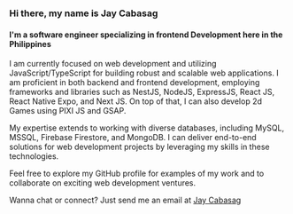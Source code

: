 ### Hi there, my name is Jay Cabasag

#### I'm a software engineer specializing in frontend Development here in the Philippines

I am currently focused on web development and utilizing JavaScript/TypeScript for building robust and scalable web applications. I am proficient in both backend and frontend development, employing frameworks and libraries such as NestJS, NodeJS, ExpressJS, React JS, React Native Expo, and Next JS. On top of that, I can also develop 2d Games using PIXI JS and GSAP.

My expertise extends to working with diverse databases, including MySQL, MSSQL, Firebase Firestore, and MongoDB. I can deliver end-to-end solutions for web development projects by leveraging my skills in these technologies.

Feel free to explore my GitHub profile for examples of my work and to collaborate on exciting web development ventures.

Wanna chat or connect? Just send me an email at [Jay Cabasag](https://mail.google.com/mail/?view=cm&to=jaycabasag1999@gmail.com)
